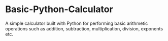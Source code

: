 # Basic-Python-Calculator
A simple calculator built with Python for performing basic arithmetic operations such as addition, subtraction, multiplication, division, exponents etc.
